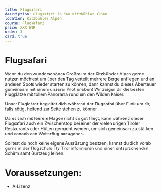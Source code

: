 ```yaml
---
title: Flugsafari
description: Flugsafari in den Kitzbühler Alpen
location: Kitzbühler Alpen
course: Flugsafari
price: XXX EUR
order: 3
card: true
---
```


# Flugsafari

Wenn du den wunderschönen Großraum der Kitzbüheler Alpen gerne nutzen möchtest um über den Tag verteilt mehrere Berge anfliegen und an anderen Spots wieder starten zu können, dann kannst du dieses Abenteuer gemeinsam mit einem unserer Pilot erleben! Wir zeigen dir die besten Flugplätze mit tollem Panorama rund um den Wilden Kaiser.

Unser Fluglehrer begleitet dich während der Flugsafari über Funk um dir, falls nötig, helfend zur Seite stehen zu können. 

Da es sich mit leerem Magen nicht so gut fliegt, kann während dieser Flugsafari auch ein Zwischenstop bei einer der vielen urigen Tiroler Restaurants oder Hütten gemacht werden, um sich gemeinsam zu stärken und danach den Weiterflug anzugehen.

Solltest du noch keine eigene Ausrüstung besitzen, kannst du dich vorab gerne in der Flugschule Fly Tirol informieren und einen entsprechenden Schirm samt Gurtzeug leihen.

# Voraussetzungen:
* A-Lizenz
